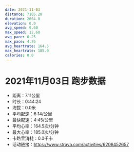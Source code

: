 ```yaml
---
date: 2021-11-03
distance: 7105.20
duration: 2664.0
elevation: 0.0
avg_speed: 9.60
max_speed: 12.60
avg_pace: 6.25
max_pace: 4.76
avg_heartrate: 164.5
max_heartrate: 185.0
calories: 0.0
---
```


# 2021年11月03日 跑步数据

- 距离：7.11公里
- 时长：0:44:24
- 海拔：0.0米
- 平均配速：6:14/公里
- 最快配速：4:45/公里
- 平均心率：164.5次/分钟
- 最大心率：185.0次/分钟
- 卡路里消耗：0.0千卡
- 活动链接：https://www.strava.com/activities/6208452657
